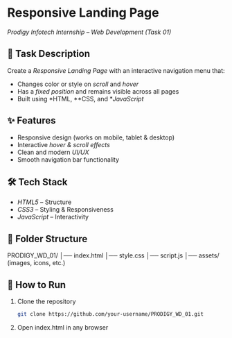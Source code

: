 # Responsive Landing Page  
*Prodigy Infotech Internship – Web Development (Task 01)*  

## 📌 Task Description  
Create a *Responsive Landing Page* with an interactive navigation menu that:  
- Changes color or style on *scroll* and *hover*  
- Has a *fixed position* and remains visible across all pages  
- Built using *HTML, **CSS, and **JavaScript*  

## ✨ Features  
- Responsive design (works on mobile, tablet & desktop)  
- Interactive *hover & scroll effects*  
- Clean and modern *UI/UX*  
- Smooth navigation bar functionality  

## 🛠 Tech Stack  
- *HTML5* – Structure  
- *CSS3* – Styling & Responsiveness  
- *JavaScript* – Interactivity  

## 📂 Folder Structure

PRODIGY_WD_01/ │── index.html
│── style.css
│── script.js
│── assets/ (images, icons, etc.)

## 🚀 How to Run  
1. Clone the repository  
   ```bash
   git clone https://github.com/your-username/PRODIGY_WD_01.git

2. Open index.html in any browser
